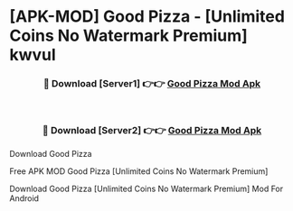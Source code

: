 # [APK-MOD] Good Pizza - [Unlimited Coins No Watermark Premium] kwvul



<div align="center">
<h3>🔴 Download [Server1] 👉👉 <a href="https://momento.my/?title=Good_Pizza">Good Pizza Mod Apk</a></h3><br>

<h3>🔴 Download [Server2] 👉👉 <a href="https://momento.my/?title=Good_Pizza">Good Pizza Mod Apk</a></h3>
</div>



Download Good Pizza 

Free APK MOD Good Pizza [Unlimited Coins No Watermark Premium]

Download Good Pizza [Unlimited Coins No Watermark Premium] Mod For Android
